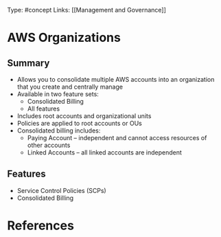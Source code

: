 Type: #concept
Links: [[Management and Governance]]

# AWS Organizations

## Summary
- Allows you to consolidate multiple AWS accounts into an organization that you create and centrally manage
- Available in two feature sets:
	- Consolidated Billing
	- All features
- Includes root accounts and organizational units
- Policies are applied to root accounts or OUs
- Consolidated billing includes:
	- Paying Account – independent and cannot access resources of other accounts
	- Linked Accounts – all linked accounts are independent
## Features
- Service Control Policies (SCPs)
- Consolidated Billing

# References

